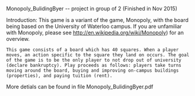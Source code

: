 Monopoly_BulidingByer -- project in group of 2 (Finished in Nov 2015)

Introduction:
	This game is a variant of the game, Monopoly, with the board being based on the University of Waterloo campus. If you are unfamiliar with Monopoly, please see http://en.wikipedia.org/wiki/Monopoly) for an overview.

	This game consists of a board which has 40 squares. When a player moves, an action specific to the square they land on occurs. The goal of the game is to be the only player to not drop out of university (declare bankruptcy). Play proceeds as follows: players take turns moving around the board, buying and improving on-campus buildings (properties), and paying tuition (rent).

More detials can be found in file Monopoly_BulidingByer.pdf
